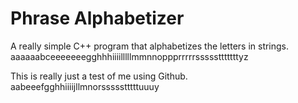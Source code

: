 # Phrase Alphabetizer
A really simple C++ program that alphabetizes the letters in strings.
aaaaaabceeeeeeegghhhiiiilllllmmnnoppprrrrrssssstttttttyz

This is really just a test of me using Github.
aabeeefgghhiiiijllmnorssssstttttuuuy